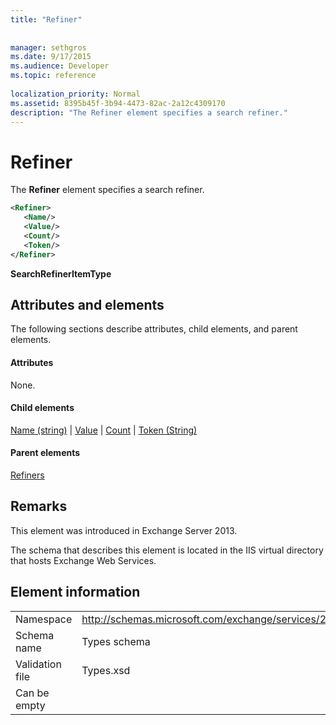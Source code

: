 ```yaml
---
title: "Refiner"
 
 
manager: sethgros
ms.date: 9/17/2015
ms.audience: Developer
ms.topic: reference
 
localization_priority: Normal
ms.assetid: 8395b45f-3b94-4473-82ac-2a12c4309170
description: "The Refiner element specifies a search refiner."
---
```


# Refiner

The **Refiner** element specifies a search refiner. 
  
```XML
<Refiner>
   <Name/>
   <Value/>
   <Count/>
   <Token/>
</Refiner>
```

 **SearchRefinerItemType**
## Attributes and elements

The following sections describe attributes, child elements, and parent elements.
  
#### Attributes

None.
  
#### Child elements

[Name (string)](name-string.md) | [Value](value.md) | [Count](count.md) | [Token (String)](token-string.md)
  
#### Parent elements

[Refiners](refiners.md)
  
## Remarks

This element was introduced in Exchange Server 2013.
  
The schema that describes this element is located in the IIS virtual directory that hosts Exchange Web Services.
  
## Element information

|||
|:-----|:-----|
|Namespace  <br/> |http://schemas.microsoft.com/exchange/services/2006/types  <br/> |
|Schema name  <br/> |Types schema  <br/> |
|Validation file  <br/> |Types.xsd  <br/> |
|Can be empty  <br/> ||
   

